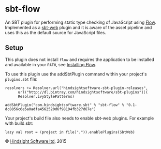sbt-flow
=======

An SBT plugin for performing static type checking of JavaScript using [Flow](http://flowtype.org/). Implemented as a
[sbt-web](https://github.com/sbt/sbt-web) plugin and it is aware of the asset pipeline and uses this as the default
source for JavaScript files.

Setup
-----

This plugin does not install `flow` and requires the application to be installed and available in your `PATH`,
see [Installing Flow](http://flowtype.org/docs/getting-started.html).

To use this plugin use the addSbtPlugin command within your project's `plugins.sbt` file:

    resolvers += Resolver.url("hindsightsoftware-sbt-plugin-releases",
          url("http://dl.bintray.com/hindsightsoftware/sbt-plugins"))(
          Resolver.ivyStylePatterns)

    addSbtPlugin("com.hindsightsoftware.sbt" % "sbt-flow" % "0.1-dc8856c6e5a0adfa4562520d6f98194fb327d67e")


Your project's build file also needs to enable sbt-web plugins. For example with build.sbt:

    lazy val root = (project in file(".")).enablePlugins(SbtWeb)



&copy; [Hindsight Software ltd](http://hindsightsoftware.com), 2015